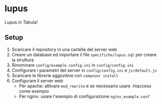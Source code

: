 lupus
=====

Lupus in Tabula!

## Setup

1. Scaricare il repository in una cartella del server web
2. Creare un database ed importare il file `specifiche/lupus.sql` per creare la struttura
3. Rinominare `config/example.config.ini` in `config/config.ini`
3. Configurare i parametri del server in `config/config.ini` e `js/default.js`
4. Scaricare le librerie aggiuntive con `composer install` 
5. Configurare il server web
    - Per apache: attivare `mod_rewrite` e se necessario usare .htaccess come esempio
    - Per nginx: usare l'esempio di configurazione `nginx_example.conf`
